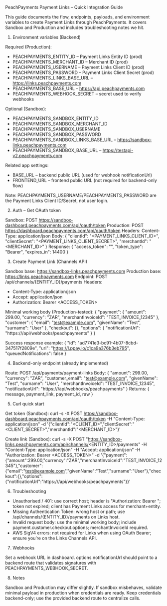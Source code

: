 PeachPayments Payment Links – Quick Integration Guide

This guide documents the flow, endpoints, payloads, and environment variables to create Payment Links through PeachPayments. It covers Sandbox and Production and includes troubleshooting notes we hit.

1) Environment variables (Backend)

Required (Production):
- PEACHPAYMENTS_ENTITY_ID – Payment Links Entity ID (prod)
- PEACHPAYMENTS_MERCHANT_ID – Merchant ID (prod)
- PEACHPAYMENTS_USERNAME – Payment Links Client ID (prod)
- PEACHPAYMENTS_PASSWORD – Payment Links Client Secret (prod)
- PEACHPAYMENTS_LINKS_BASE_URL – https://links.peachpayments.com
- PEACHPAYMENTS_BASE_URL – https://api.peachpayments.com
- PEACHPAYMENTS_WEBHOOK_SECRET – secret used to verify webhooks

Optional (Sandbox):
- PEACHPAYMENTS_SANDBOX_ENTITY_ID
- PEACHPAYMENTS_SANDBOX_MERCHANT_ID
- PEACHPAYMENTS_SANDBOX_USERNAME
- PEACHPAYMENTS_SANDBOX_PASSWORD
- PEACHPAYMENTS_SANDBOX_LINKS_BASE_URL – https://sandbox-links.peachpayments.com
- PEACHPAYMENTS_SANDBOX_BASE_URL – https://testapi-v2.peachpayments.com

Related app settings:
- BASE_URL – backend public URL (used for webhook notificationUrl)
- FRONTEND_URL – frontend public URL (not required for backend-only flow)

Note: PEACHPAYMENTS_USERNAME/PEACHPAYMENTS_PASSWORD are the Payment Links Client ID/Secret, not user login.

2) Auth – Get OAuth token

Sandbox: POST https://sandbox-dashboard.peachpayments.com/api/oauth/token
Production: POST https://dashboard.peachpayments.com/api/oauth/token
Headers: Content-Type: application/json
Body:
{
  "clientId": "<PAYMENT_LINKS_CLIENT_ID>",
  "clientSecret": "<PAYMENT_LINKS_CLIENT_SECRET>",
  "merchantId": "<MERCHANT_ID>"
}
Response: { "access_token": "<TOKEN>", "token_type": "Bearer", "expires_in": 14400 }

3) Create Payment Link (Channels API)

Sandbox base: https://sandbox-links.peachpayments.com
Production base: https://links.peachpayments.com
Endpoint: POST /api/channels/{ENTITY_ID}/payments
Headers:
- Content-Type: application/json
- Accept: application/json
- Authorization: Bearer <ACCESS_TOKEN>

Minimal working body (Production-tested):
{
  "payment": { "amount": 299.00, "currency": "ZAR", "merchantInvoiceId": "TEST_INVOICE_12345" },
  "customer": { "email": "test@example.com", "givenName": "Test", "surname": "User" },
  "checkout": {},
  "options": { "notificationUrl": "https://<your-backend>/api/webhooks/peachpayments" }
}

Success response example:
{ "id": "ad7741e3-bc91-4b07-8cbd-347517f2809e", "url": "https://l.ppay.io/c1ca9a376b3eb795", "queuedNotifications": false }

4) Backend-only endpoint (already implemented)

Route: POST /api/payments/payment-links
Body:
{
  "amount": 299.00,
  "currency": "ZAR",
  "customer_email": "test@example.com",
  "givenName": "Test",
  "surname": "User",
  "merchantInvoiceId": "TEST_INVOICE_12345",
  "notificationUrl": "https://<your-backend>/api/webhooks/peachpayments"
}
Returns: { message, payment_link, payment_id, raw }

5) Curl quick start

Get token (Sandbox):
curl -s -X POST https://sandbox-dashboard.peachpayments.com/api/oauth/token -H "Content-Type: application/json" -d '{"clientId":"<CLIENT_ID>","clientSecret":"<CLIENT_SECRET>","merchantId":"<MERCHANT_ID>"}'

Create link (Sandbox):
curl -s -X POST "https://sandbox-links.peachpayments.com/api/channels/<ENTITY_ID>/payments" -H "Content-Type: application/json" -H "Accept: application/json" -H "Authorization: Bearer <ACCESS_TOKEN>" -d '{"payment":{"amount":299.00,"currency":"ZAR","merchantInvoiceId":"TEST_INVOICE_12345"},"customer":{"email":"test@example.com","givenName":"Test","surname":"User"},"checkout":{},"options":{"notificationUrl":"https://<your-backend>/api/webhooks/peachpayments"}}'

6) Troubleshooting

- Unauthorised / 401: use correct host; header is "Authorization: Bearer <token>"; token not expired; client has Payment Links access for merchant+entity.
- Missing Authentication Token: wrong host or path; use /api/channels/{ENTITY_ID}/payments on Links host.
- Invalid request body: use the minimal working body; include payment.customer.checkout.options; merchantInvoiceId required.
- AWS SigV4 errors: not required for Links when using OAuth Bearer; ensure you’re on the Links Channels API.

7) Webhooks

Set a webhook URL in dashboard. options.notificationUrl should point to a backend route that validates signatures with PEACHPAYMENTS_WEBHOOK_SECRET.

8) Notes

Sandbox and Production may differ slightly. If sandbox misbehaves, validate minimal payload in production when credentials are ready. Keep credentials backend-only; use the provided backend route to centralize calls.

